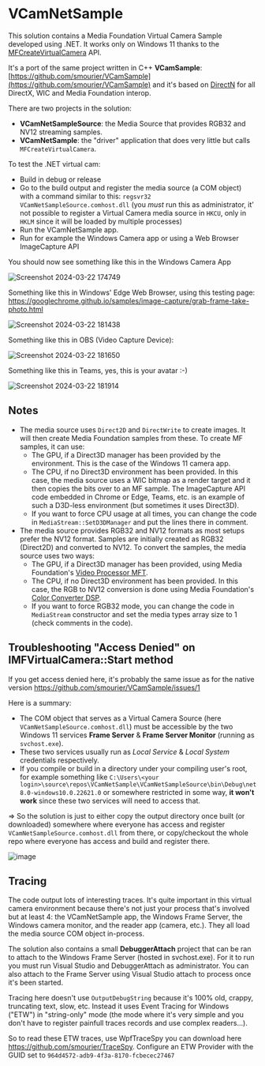 # VCamNetSample
This solution contains a Media Foundation Virtual Camera Sample developed using .NET. It works only on Windows 11 thanks to the [MFCreateVirtualCamera](https://learn.microsoft.com/en-us/windows/win32/api/mfvirtualcamera/nf-mfvirtualcamera-mfcreatevirtualcamera) API.

It's a port of the same project written in C++ **VCamSample**: [https://github.com/smourier/VCamSample](https://github.com/smourier/VCamSample) and it's based on [DirectN](https://github.com/smourier/DirectN) for all DirectX, WIC and Media Foundation interop.

There are two projects in the solution:

* **VCamNetSampleSource**: the Media Source that provides RGB32 and NV12 streaming samples.
* **VCamNetSample**: the "driver" application that does very little but calls `MFCreateVirtualCamera`.



To test the .NET virtual cam:

* Build in debug or release
* Go to the build output and register the media source (a COM object) with a command similar to this: `regsvr32 VCamNetSampleSource.comhost.dll` (you *must* run this as administrator, it' not possible to register a Virtual Camera media source in `HKCU`, only in `HKLM` since it will be loaded by multiple processes)
* Run the VCamNetSample app.
* Run for example the Windows Camera app or using a Web Browser ImageCapture API

You should now see something like this in the Windows Camera App

![Screenshot 2024-03-22 174749](https://github.com/smourier/VCamNetSample/assets/5328574/93ea57fa-515c-4aa9-b964-1b87c1c8761c)

Something like this in Windows' Edge Web Browser, using this testing page: https://googlechrome.github.io/samples/image-capture/grab-frame-take-photo.html

![Screenshot 2024-03-22 181438](https://github.com/smourier/VCamNetSample/assets/5328574/ce360340-c7b5-4b58-a258-f73f498e6a98)

Something like this in OBS (Video Capture Device):

![Screenshot 2024-03-22 181650](https://github.com/smourier/VCamNetSample/assets/5328574/5bb2b1e2-370b-4e8b-bf47-94d2d37c6f8c)

Something like this in Teams, yes, this is your avatar :-)

![Screenshot 2024-03-22 181914](https://github.com/smourier/VCamNetSample/assets/5328574/603eca22-25a2-47be-8514-3bd4c297829f)

## Notes

* The media source uses `Direct2D` and `DirectWrite` to create images. It will then create Media Foundation samples from these. To create MF samples, it can use:
  * The GPU, if a Direct3D manager has been provided by the environment. This is the case of the Windows 11 camera app.
  * The CPU, if no Direct3D environment has been provided. In this case, the media source uses a WIC bitmap as a render target and it then copies the bits over to an MF sample. The ImageCapture API code embedded in Chrome or Edge, Teams, etc. is an example of such a D3D-less environment (but sometimes it uses Direct3D).
  * If you want to force CPU usage at all times, you can change the code in `MediaStream::SetD3DManager` and put the lines there in comment.
* The media source provides RGB32 and NV12 formats as most setups prefer the NV12 format. Samples are initially created as RGB32 (Direct2D) and converted to NV12. To convert the samples, the media source uses two ways:
  * The GPU, if a Direct3D manager has been provided, using Media Foundation's [Video Processor MFT](https://learn.microsoft.com/en-us/windows/win32/medfound/video-processor-mft).
  * The CPU, if no Direct3D environment has been provided. In this case, the RGB to NV12 conversion is done using Media Foundation's [Color Converter DSP](https://learn.microsoft.com/en-us/windows/win32/medfound/colorconverter).
  * If you want to force RGB32 mode, you can change the code in `MediaStream` constructor and set the media types array size to 1 (check comments in the code).

## Troubleshooting "Access Denied" on IMFVirtualCamera::Start method
If you get access denied here, it's probably the same issue as for the native version https://github.com/smourier/VCamSample/issues/1

Here is a summary:

* The COM object that serves as a Virtual Camera Source (here `VCamNetSampleSource.comhost.dll`) must be accessible by the two Windows 11 services **Frame Server** & **Frame Server Monitor** (running as `svchost.exe`).
* These two services usually run as *Local Service* & *Local System* credentials respectively.
* If you compile or build in a directory under your compiling user's root, for example something like `C:\Users\<your login>\source\repos\VCamNetSample\VCamNetSampleSource\bin\Debug\net8.0-windows10.0.22621.0` or somewhere restricted in some way, **it won't work** since these two services will need to access that.

=> So the solution is just to either copy the output directory once built (or downloaded) somewhere where everyone has access and register  `VCamNetSampleSource.comhost.dll` from there, or copy/checkout the whole repo where everyone has access and build and register there.

![image](https://github.com/smourier/VCamNetSample/assets/5328574/0c96d30a-c954-4d3f-8c7f-3d723258bd35)


## Tracing

The code output lots of interesting traces. It's quite important in this virtual camera environment because there's not just your process that's involved but at least 4: the VCamNetSample app, the Windows Frame Server, the Windows camera monitor, and the reader app (camera, etc.). They all load the media source COM object in-process.

The solution also contains a small **DebuggerAttach** project that can be ran to attach to the Windows Frame Server (hosted in svchost.exe). For it to run you must run Visual Studio and DebuggerAttach as administrator. You can also attach to the Frame Server using Visual Studio attach to process once it's been started.

Tracing here  doesn't use `OutputDebugString` because it's 100% old, crappy, truncating text, slow, etc. Instead it uses Event Tracing for Windows ("ETW") in "string-only" mode (the mode where it's very simple and you don't have to register painfull traces records and use complex readers...).

So to read these ETW traces, use WpfTraceSpy you can download here https://github.com/smourier/TraceSpy. Configure an ETW Provider with the GUID set to `964d4572-adb9-4f3a-8170-fcbecec27467`
